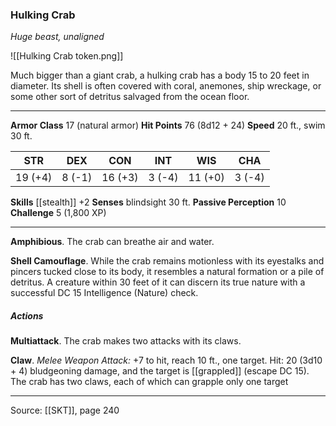 ### Hulking Crab
_Huge beast, unaligned_

![[Hulking Crab token.png]]

Much bigger than a giant crab, a hulking crab has a body 15 to 20 feet in diameter. Its shell is often covered with coral, anemones, ship wreckage, or some other sort of detritus salvaged from the ocean floor.





---

**Armor Class** 17 (natural armor)
**Hit Points** 76 (8d12 + 24)
**Speed** 20 ft., swim 30 ft.

| STR     | DEX     | CON     | INT     | WIS     | CHA     |
|---------|---------|---------|---------|---------|---------|
| 19 (+4) | 8 (-1) | 16 (+3) | 3 (-4) | 11 (+0) | 3 (-4) |

**Skills** [[stealth]] +2
**Senses** blindsight 30 ft.
**Passive Perception** 10
**Challenge** 5 (1,800 XP)

---

**Amphibious**. The crab can breathe air and water.

**Shell Camouflage**. While the crab remains motionless with its eyestalks and pincers tucked close to its body, it resembles a natural formation or a pile of detritus. A creature within 30 feet of it can discern its true nature with a successful DC 15 Intelligence (Nature) check.

##### Actions
**Multiattack**. The crab makes two attacks with its claws.

**Claw**. _Melee Weapon Attack:_ +7 to hit, reach 10 ft., one target. Hit: 20 (3d10 + 4) bludgeoning damage, and the target is [[grappled]] (escape DC 15). The crab has two claws, each of which can grapple only one target


---

Source: [[SKT]], page 240